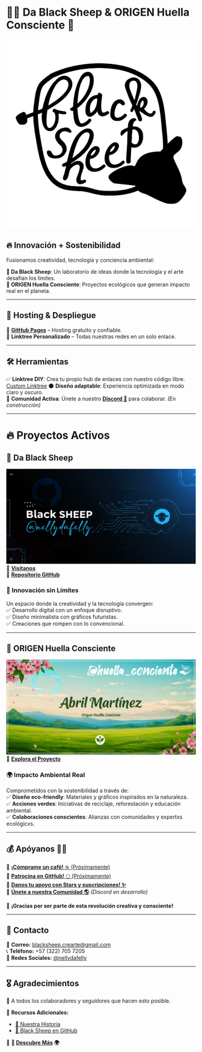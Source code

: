 # 🐑✨ Da Black Sheep & ORIGEN Huella Consciente 🌱  
![Logo General](https://raw.githubusercontent.com/nellydafelly/blacksheep.proyect/refs/heads/main/logoblacksheep.png)  
## 🔥 Innovación + Sostenibilidad  
Fusionamos creatividad, tecnología y conciencia ambiental:  

**🐑 Da Black Sheep**: Un laboratorio de ideas donde la tecnología y el arte desafían los límites.  
**🌱 ORIGEN Huella Consciente**: Proyectos ecológicos que generan impacto real en el planeta.  

---  

## 🚀 Hosting & Despliegue  
📌 **[GitHub Pages](https://pages.github.com/)** – Hosting gratuito y confiable.  
🔗 **Linktree Personalizado** – Todas nuestras redes en un solo enlace.

---  

## 🛠️ Herramientas  
✅ **Linktree DIY**: Crea tu propio hub de enlaces con nuestro código libre. [Custom Linktree](https://github.com/nellydafelly/blacksheep.proyect/blob/main/Custom%20Linktree/Custom_Linktree.html)
🌑 **Diseño adaptable**: Experiencia optimizada en modo claro y oscuro.  
💬 **Comunidad Activa**: Únete a nuestro **[Discord 🚀](#)** para colaborar. *(En construcción)*  

---  

# 🔥 Proyectos Activos  

## 🐑 Da Black Sheep  
![Black Sheep](https://github.com/nellydafelly/blacksheep.proyect/blob/main/social_preview.png)
📍 **[Visítanos](https://nellydafelly.github.io/blacksheep.proyect/)**  
📂 **[Repositorio GitHub](https://github.com/nellydafelly/blacksheep)**  

### 🚀 Innovación sin Límites  
Un espacio donde la creatividad y la tecnología convergen:  
✅ Desarrollo digital con un enfoque disruptivo.  
✅ Diseño minimalista con gráficos futuristas.  
✅ Creaciones que rompen con lo convencional.  

---  

## 🌿 ORIGEN Huella Consciente  
![ORIGEN Huella Consciente](https://github.com/nellydafelly/blacksheep.proyect/blob/main/ori_social_preview.png)
📍 **[Explora el Proyecto](https://abrilsu.github.io/saberes-vivos/)**  

### 🌍 Impacto Ambiental Real  
Comprometidos con la sostenibilidad a través de:  
✅ **Diseño eco-friendly**: Materiales y gráficos inspirados en la naturaleza.  
✅ **Acciones verdes**: Iniciativas de reciclaje, reforestación y educación ambiental.  
✅ **Colaboraciones conscientes**: Alianzas con comunidades y expertxs ecológicxs.  

---  

## 💰 Apóyanos 🚀🔥  

🎨 [**¡Cómprame un café!** ☕ (Próximamente)](https://www.buymeacoffee.com/)  
🚀 [**Patrocina en GitHub!** 🌕 (Próximamente)](https://github.com/sponsors/)  
🌟 [**Danos tu apoyo con Stars y suscripciones! ✨**](https://www.facebook.com/nellydafelly)  
🤝 **[Únete a nuestra Comunidad 🌎](#)** *(Discord en desarrollo)*  

🙌 **¡Gracias por ser parte de esta revolución creativa y consciente!**  

---

## 📩 Contacto  
📧 **Correo:** blacksheep.crearte@gmail.com  
📞 **Teléfono:** +57 (322) 705 7205  
📲 **Redes Sociales:** [@nellydafelly](https://www.facebook.com/nellydafelly)  

---  

## 🎖️ Agradecimientos  
🙏 A todos los colaboradores y seguidores que hacen esto posible.  

📌 **Recursos Adicionales:**  
- [🌟 Nuestra Historia](README.html)  
- [🐑 Black Sheep en GitHub](https://github.com/nellydafelly/blacksheep)  

🚀 **🐑 [Descubre Más](README.html) 🌍**  


